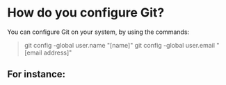 # How do you configure Git? 

You can configure Git on your system, by using the commands: 
> git config -global user.name "[name]" 
> git config -global user.email "[email address]" 

## For instance: 

